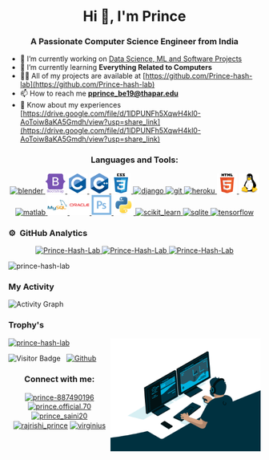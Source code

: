 <h1 align="center">Hi 👋, I'm Prince</h1>
<h3 align="center">A Passionate Computer Science Engineer from India</h3>

- 🔭 I’m currently working on [Data Science, ML  and Software Projects](https://github.com/Prince-hash-lab)
- 🌱 I’m currently learning **Everything Related to Computers**
- 👨‍💻 All of my projects are available at [https://github.com/Prince-hash-lab](https://github.com/Prince-hash-lab)
- 📫 How to reach me **pprince_be19@thapar.edu**
- 📄 Know about my experiences [https://drive.google.com/file/d/1lDPUNFh5XqwH4kl0-AoToiw8aKA5Gmdh/view?usp=share_link](https://drive.google.com/file/d/1lDPUNFh5XqwH4kl0-AoToiw8aKA5Gmdh/view?usp=share_link)

<h3 align="center">Languages and Tools:</h3>
<p align="center"> <a href="https://www.blender.org/" target="_blank" rel="noreferrer"> <img src="https://download.blender.org/branding/community/blender_community_badge_white.svg" alt="blender" width="40" height="40"/> </a> <a href="https://getbootstrap.com" target="_blank" rel="noreferrer"> <img src="https://raw.githubusercontent.com/devicons/devicon/master/icons/bootstrap/bootstrap-plain-wordmark.svg" alt="bootstrap" width="40" height="40"/> </a> <a href="https://www.cprogramming.com/" target="_blank" rel="noreferrer"> <img src="https://raw.githubusercontent.com/devicons/devicon/master/icons/c/c-original.svg" alt="c" width="40" height="40"/> </a> <a href="https://www.w3schools.com/cpp/" target="_blank" rel="noreferrer"> <img src="https://raw.githubusercontent.com/devicons/devicon/master/icons/cplusplus/cplusplus-original.svg" alt="cplusplus" width="40" height="40"/> </a> <a href="https://www.w3schools.com/css/" target="_blank" rel="noreferrer"> <img src="https://raw.githubusercontent.com/devicons/devicon/master/icons/css3/css3-original-wordmark.svg" alt="css3" width="40" height="40"/> </a> <a href="https://www.djangoproject.com/" target="_blank" rel="noreferrer"> <img src="https://cdn.worldvectorlogo.com/logos/django.svg" alt="django" width="40" height="40"/> </a> <a href="https://git-scm.com/" target="_blank" rel="noreferrer"> <img src="https://www.vectorlogo.zone/logos/git-scm/git-scm-icon.svg" alt="git" width="40" height="40"/> </a> <a href="https://heroku.com" target="_blank" rel="noreferrer"> <img src="https://www.vectorlogo.zone/logos/heroku/heroku-icon.svg" alt="heroku" width="40" height="40"/> </a> <a href="https://www.w3.org/html/" target="_blank" rel="noreferrer"> <img src="https://raw.githubusercontent.com/devicons/devicon/master/icons/html5/html5-original-wordmark.svg" alt="html5" width="40" height="40"/> </a> <a href="https://www.linux.org/" target="_blank" rel="noreferrer"> <img src="https://raw.githubusercontent.com/devicons/devicon/master/icons/linux/linux-original.svg" alt="linux" width="40" height="40"/> </a> <a href="https://www.mathworks.com/" target="_blank" rel="noreferrer"> <img src="https://upload.wikimedia.org/wikipedia/commons/2/21/Matlab_Logo.png" alt="matlab" width="40" height="40"/> </a> <a href="https://www.mysql.com/" target="_blank" rel="noreferrer"> <img src="https://raw.githubusercontent.com/devicons/devicon/master/icons/mysql/mysql-original-wordmark.svg" alt="mysql" width="40" height="40"/> </a> <a href="https://www.oracle.com/" target="_blank" rel="noreferrer"> <img src="https://raw.githubusercontent.com/devicons/devicon/master/icons/oracle/oracle-original.svg" alt="oracle" width="40" height="40"/> </a> <a href="https://www.photoshop.com/en" target="_blank" rel="noreferrer"> <img src="https://raw.githubusercontent.com/devicons/devicon/master/icons/photoshop/photoshop-line.svg" alt="photoshop" width="40" height="40"/> </a> <a href="https://www.python.org" target="_blank" rel="noreferrer"> <img src="https://raw.githubusercontent.com/devicons/devicon/master/icons/python/python-original.svg" alt="python" width="40" height="40"/> </a> <a href="https://scikit-learn.org/" target="_blank" rel="noreferrer"> <img src="https://upload.wikimedia.org/wikipedia/commons/0/05/Scikit_learn_logo_small.svg" alt="scikit_learn" width="40" height="40"/> </a> <a href="https://www.sqlite.org/" target="_blank" rel="noreferrer"> <img src="https://www.vectorlogo.zone/logos/sqlite/sqlite-icon.svg" alt="sqlite" width="40" height="40"/> </a> <a href="https://www.tensorflow.org" target="_blank" rel="noreferrer"> <img src="https://www.vectorlogo.zone/logos/tensorflow/tensorflow-icon.svg" alt="tensorflow" width="40" height="40"/> </a> </p>

### ⚙️ &nbsp;GitHub Analytics
<a href="https://github.com/Prince-Hash-Lab">
<p align="center">
<img src="https://github-readme-stats.vercel.app/api?username=Prince-Hash-Lab&show_icons=true&theme=dracula" alt="Prince-Hash-Lab" style="width:33%;"/>
<img src="https://github-readme-stats.vercel.app/api/top-langs/?username=Prince-Hash-Lab&theme=dracula&hide=TeX&layout=compact" alt="Prince-Hash-Lab" style="width:33%;"/>
  <img src="https://github-readme-streak-stats.herokuapp.com/?user=Prince-Hash-Lab&layout=compact&theme=dracula" alt="Prince-Hash-Lab" style="width:33%;"/>
</p>
</a>

<!-- 
<h3 align="center">Connect with me:</h3>
<p align="center">
<a href="https://linkedin.com/in/prince-887490196" target="blank"><img align="center" src="https://raw.githubusercontent.com/rahuldkjain/github-profile-readme-generator/master/src/images/icons/Social/linked-in-alt.svg" alt="prince-887490196" height="30" width="40" /></a>
<a href="https://instagram.com/prince.official.70" target="blank"><img align="center" src="https://raw.githubusercontent.com/rahuldkjain/github-profile-readme-generator/master/src/images/icons/Social/instagram.svg" alt="prince.official.70" height="30" width="40" /></a>
<a href="https://www.codechef.com/users/prince_saini20" target="blank"><img align="center" src="https://cdn.jsdelivr.net/npm/simple-icons@3.1.0/icons/codechef.svg" alt="prince_saini20" height="30" width="40" /></a>
<a href="https://www.leetcode.com/rajrishi_prince" target="blank"><img align="center" src="https://raw.githubusercontent.com/rahuldkjain/github-profile-readme-generator/master/src/images/icons/Social/leet-code.svg" alt="rajrishi_prince" height="30" width="40" /></a>
<a href="https://auth.geeksforgeeks.org/user/virginius" target="blank"><img align="center" src="https://raw.githubusercontent.com/rahuldkjain/github-profile-readme-generator/master/src/images/icons/Social/geeks-for-geeks.svg" alt="virginius" height="30" width="40" /></a>
</p> -->
<p align="left"> <img src="https://komarev.com/ghpvc/?username=prince-hash-lab&label=Profile%20views&color=0e75b6&style=flat" alt="prince-hash-lab" />  </p>

<h3> My Activity</h3> 

![Activity Graph](https://activity-graph.herokuapp.com/graph?username=prince-hash-lab&theme=github&area=true&custom_title=Prince's%20Activity&hide_border=true)


<h3>Trophy's</h3> 

<p align="left"> <a href="https://github.com/ryo-ma/github-profile-trophy"><img src="https://github-profile-trophy.vercel.app/?username=prince-hash-lab" alt="prince-hash-lab" /></a> 
<img align="right" width="300"  alt="Code" border-radius: "4px" src="https://github.com/Aanvikshiki/Aanvikshiki/blob/main/code.gif"/>
<!-- </p> -->
<!-- <img align="right" width="150" height="100" src="https://github.com/Aanvikshiki/Aanvikshiki/blob/main/function.gif"/> -->
</p>

![Visitor Badge](https://visitor-badge.laobi.icu/badge?page_id=Prince-Hash-Lab) &nbsp; [![Github](https://img.shields.io/github/followers/Prince-Hash-Lab?label=Follow&style=social)](https://github.com/Prince-Hash-Lab)

<h3 align="center">Connect with me:</h3>
<p align="center">
<a href="https://linkedin.com/in/prince-887490196" target="blank"><img align="center" src="https://raw.githubusercontent.com/rahuldkjain/github-profile-readme-generator/master/src/images/icons/Social/linked-in-alt.svg" alt="prince-887490196" height="30" width="40" /></a>
<a href="https://instagram.com/prince.official.70" target="blank"><img align="center" src="https://raw.githubusercontent.com/rahuldkjain/github-profile-readme-generator/master/src/images/icons/Social/instagram.svg" alt="prince.official.70" height="30" width="40" /></a>
<a href="https://www.codechef.com/users/prince_saini20" target="blank"><img align="center" src="https://cdn.jsdelivr.net/npm/simple-icons@3.1.0/icons/codechef.svg" alt="prince_saini20" height="30" width="40" /></a>
<a href="https://www.leetcode.com/rajrishi_prince" target="blank"><img align="center" src="https://raw.githubusercontent.com/rahuldkjain/github-profile-readme-generator/master/src/images/icons/Social/leet-code.svg" alt="rajrishi_prince" height="30" width="40" /></a>
<a href="https://auth.geeksforgeeks.org/user/virginius" target="blank"><img align="center" src="https://raw.githubusercontent.com/rahuldkjain/github-profile-readme-generator/master/src/images/icons/Social/geeks-for-geeks.svg" alt="virginius" height="30" width="40" /></a>
</p>
